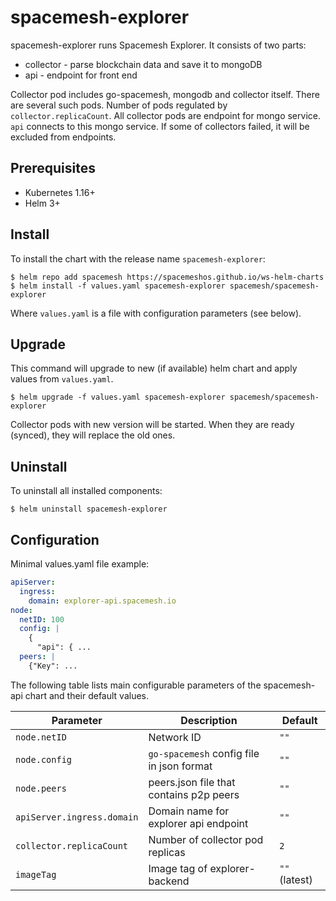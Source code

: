 # spacemesh-explorer

spacemesh-explorer runs Spacemesh Explorer. It consists of two parts:

- collector - parse blockchain data and save it to mongoDB
- api - endpoint for front end

Collector pod includes go-spacemesh, mongodb and collector itself. There are
several such pods. Number of pods regulated by `collector.replicaCount`. All
collector pods are endpoint for mongo service. `api` connects to this mongo
service. If some of collectors failed, it will be excluded from endpoints.

## Prerequisites

- Kubernetes 1.16+
- Helm 3+

## Install

To install the chart with the release name `spacemesh-explorer`:

```console
$ helm repo add spacemesh https://spacemeshos.github.io/ws-helm-charts
$ helm install -f values.yaml spacemesh-explorer spacemesh/spacemesh-explorer
```

Where `values.yaml` is a file with configuration parameters (see below).

## Upgrade

This command will upgrade to new (if available) helm chart and apply values
from `values.yaml`.

```console
$ helm upgrade -f values.yaml spacemesh-explorer spacemesh/spacemesh-explorer
```

Collector pods with new version will be started. When they are ready (synced),
they will replace the old ones.

## Uninstall

To uninstall all installed components:

```console
$ helm uninstall spacemesh-explorer
```

## Configuration

Minimal values.yaml file example:

```yaml
apiServer:
  ingress:
    domain: explorer-api.spacemesh.io
node:
  netID: 100
  config: |
    {
      "api": { ...
  peers: |
    {"Key": ...
```

The following table lists main configurable parameters of the spacemesh-api
chart and their default values.

| Parameter | Description | Default |
| --------- | ----------- | ------- |
| `node.netID` | Network ID | `""` |
| `node.config` | `go-spacemesh` config file in json format | `""` |
| `node.peers` | peers.json file that contains p2p peers | `""` |
| `apiServer.ingress.domain` | Domain name for explorer api endpoint | `""` |
| `collector.replicaCount`  | Number of collector pod replicas  | `2` |
| `imageTag` | Image tag of explorer-backend | `""` (latest) |
